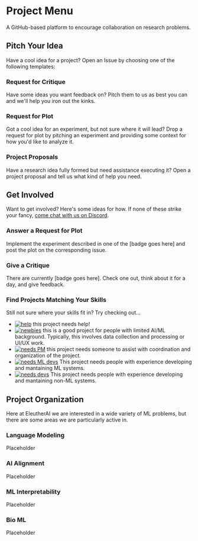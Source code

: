 # Project Menu

A GitHub-based platform to encourage collaboration on research problems.

## Pitch Your Idea

Have a cool idea for a project? Open an Issue by choosing one of the following templates:

### Request for Critique

Have some ideas you want feedback on? Pitch them to us as best you can and we'll help you iron out the kinks.

### Request for Plot

Got a cool idea for an experiment, but not sure where it will lead? Drop a request for plot by pitching an experiment and providing some context for how you'd like to analyze it. 

### Project Proposals

Have a research idea fully formed but need assistance executing it? Open a project proposal and tell us what kind of help you need.

## Get Involved

Want to get involved? Here's some ideas for how. If none of these strike your fancy, [come chat with us on Discord](https://discord.gg/CZW7s9KS4W).

### Answer a Request for Plot

Implement the experiment described in one of the [badge goes here] and post the plot on the corresponding issue.

### Give a Critique

There are currently [badge goes here]. Check one out, think about it for a day, and give feedback.

### Find Projects Matching Your Skills

Still not sure where your skills fit in? Try checking out...

- [![help](https://img.shields.io/github/labels/EleutherAI/project-menu/Help%20Wanted!?style=plastic)](https://github.com/EleutherAI/project-menu/labels/Help%20Wanted!) this project needs help!
- [![newbies](https://img.shields.io/github/labels/EleutherAI/project-menu/Newbies%20Welcome?style=plastic)](https://github.com/EleutherAI/project-menu/labels/Newbies%20Welcome) this is a good project for people with limited AI/ML background. Typically, this involves data collection and processing or UI/UX work.
- [![needs PM](https://img.shields.io/github/labels/EleutherAI/project-menu/Recruiting:%20PM?style=plastic)](https://github.com/EleutherAI/project-menu/labels/Recruiting:%20PM) this project needs someone to assist with coordination and organization of the project.
- [![needs ML devs](https://img.shields.io/github/labels/EleutherAI/project-menu/Recruiting%3A%20ML%20Dev?style=plastic)](https://github.com/EleutherAI/project-menu/labels/Recruiting:%20ML%20Dev) This project needs people with experience developing and mantaining ML systems.
- [![needs devs](https://img.shields.io/github/labels/EleutherAI/project-menu/Recruiting:%20SWE?style=plastic)](https://github.com/EleutherAI/project-menu/labels/Recruiting:%20SWE) This project needs people with experience developing and mantaining non-ML systems.

## Project Organization

Here at EleutherAI we are interested in a wide variety of ML problems, but there are some areas we are particularly active in.

### Language Modeling

Placeholder

### AI Alignment

Placeholder

### ML Interpretability

Placeholder

### Bio ML

Placeholder


